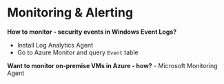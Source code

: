 # Monitoring & Alerting

**How to monitor - security events in Windows Event Logs?**
- Install Log Analytics Agent
- Go to Azure Monitor and query `Event` table

**Want to monitor on-premise VMs in Azure - how?** - Microsoft Monitoring Agent

  
